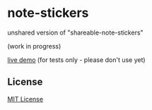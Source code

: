 # note-stickers #

unshared version of "shareable-note-stickers"

(work in progress)

[live demo](https://rozek.github.io/note-stickers/dist/) (for tests only - please don't use yet)

## License ##

[MIT License](LICENSE.md)
